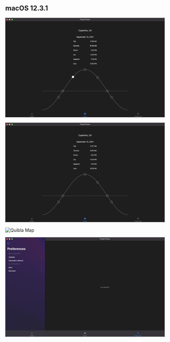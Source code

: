 ## macOS 12.3.1

![Today](0_today.png)

![Tomorrow](1_tomorrow.png)

![Quibla Map](2_quibla_map.png)

![Preferences](3_preferences.png)

